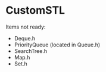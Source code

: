 # CustomSTL

Items not ready:

- Deque.h
- PriorityQueue (located in Queue.h)
- SearchTree.h
- Map.h
- Set.h
